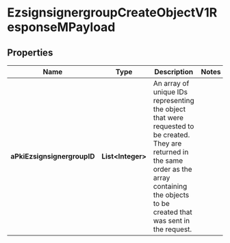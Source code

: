 

# EzsignsignergroupCreateObjectV1ResponseMPayload

## Properties

Name | Type | Description | Notes
------------ | ------------- | ------------- | -------------
**aPkiEzsignsignergroupID** | **List&lt;Integer&gt;** | An array of unique IDs representing the object that were requested to be created.  They are returned in the same order as the array containing the objects to be created that was sent in the request. | 





